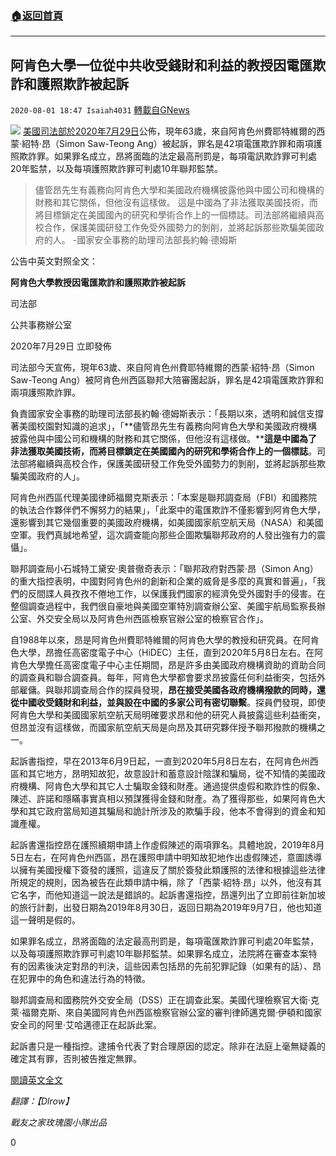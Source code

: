 ###  [:house:返回首頁](https://github.com/ourhimalayas/txt)
---

## 阿肯色大學一位從中共收受錢財和利益的教授因電匯欺詐和護照欺詐被起訴
`2020-08-01 18:47 Isaiah4031` [轉載自GNews](https://gnews.org/zh-hant/282370/)

![](https://s3.amazonaws.com/gnews-media-offload/wp-content/uploads/2020/08/01182640/DOJ_20200729_Simon_Ang_photo.jpeg)
[美國司法部於2020年7月29日](https://www.justice.gov/opa/pr/university-arkansas-professor-indicted-wire-fraud-and-passport-fraud)公佈，現年63歲，來自阿肯色州費耶特維爾的西蒙·紹特·昂（Simon Saw-Teong Ang）被起訴，罪名是42項電匯欺詐罪和兩項護照欺詐罪。如果罪名成立，昂將面臨的法定最高刑罰是，每項電訊欺詐罪可判處20年監禁，以及每項護照欺詐罪可判處10年聯邦監禁。


> 儘管昂先生有義務向阿肯色大學和美國政府機構披露他與中國公司和機構的財務和其它關係，但他沒有這樣做。 這是中國為了非法獲取美國技術，而將目標鎖定在美國國內的研究和學術合作上的一個標誌。司法部將繼續與高校合作，保護美國研發工作免受外國勢力的剝削，並將起訴那些欺騙美國政府的人。
> -國家安全事務的助理司法部長約翰·德姆斯


公告中英文對照全文：

**阿肯色大學教授因電匯欺詐和護照欺詐被起訴**

司法部

公共事務辦公室

2020年7月29日 立即發佈

司法部今天宣佈，現年63歲、來自阿肯色州費耶特維爾的西蒙·紹特·昂（Simon Saw-Teong Ang）被阿肯色州西區聯邦大陪審團起訴，罪名是42項電匯欺詐罪和兩項護照欺詐罪。

負責國家安全事務的助理司法部長約翰·德姆斯表示：「長期以來，透明和誠信支撐著美國校園對知識的追求」，「**儘管昂先生有義務向阿肯色大學和美國政府機構披露他與中國公司和機構的財務和其它關係，但他沒有這樣做。****這是中國為了非法獲取美國技術，而將目標鎖定在美國國內的研究和學術合作上的一個標誌**。司法部將繼續與高校合作，保護美國研發工作免受外國勢力的剝削，並將起訴那些欺騙美國政府的人」。

阿肯色州西區代理美國律師福爾克斯表示：「本案是聯邦調查局（FBI）和國務院的執法合作夥伴們不懈努力的結果」，「此案中的電匯欺詐不僅影響到阿肯色大學，還影響到其它幾個重要的美國政府機構，如美國國家航空航天局（NASA）和美國空軍。我們真誠地希望，這次調查能向那些企圖欺騙聯邦政府的人發出強有力的震懾」。

聯邦調查局小石城特工黛安·奧普徹奇表示：「聯邦政府對西蒙·昂（Simon Ang）的重大指控表明，中國對阿肯色州的創新和企業的威脅是多麼的真實和普遍」，「我們的反間諜人員孜孜不倦地工作，以保護我們國家的經濟免受外國對手的侵害。在整個調查過程中，我們很自豪地與美國空軍特別調查辦公室、美國宇航局監察長辦公室、外交安全局以及阿肯色州西區檢察官辦公室的檢察官合作」。

自1988年以來，昂是阿肯色州費耶特維爾的阿肯色大學的教授和研究員。在阿肯色大學，昂擔任高密度電子中心（HiDEC）主任，直到2020年5月8日左右。在阿肯色大學擔任高密度電子中心主任期間，昂是許多由美國政府機構資助的資助合同的調查員和聯合調查員。每年，阿肯色大學都會要求昂披露任何利益衝突，包括外部雇傭。與聯邦調查局合作的探員發現，**昂在接受美國各政府機構撥款的同時，還從中國收受錢財和利益，並與設在中國的多家公司有密切聯繫**。探員們發現，即使阿肯色大學和美國國家航空航天局明確要求昂和他的研究人員披露這些利益衝突，但昂並沒有這樣做，而國家航空航天局是向昂及其研究夥伴授予聯邦撥款的機構之一。

起訴書指控，早在2013年6月9日起，一直到2020年5月8日左右，在阿肯色州西區和其它地方，昂明知故犯，故意設計和蓄意設計陰謀和騙局，從不知情的美國政府機構、阿肯色大學和其它人士騙取金錢和財產。通過提供虛假和欺詐性的假象、陳述、許諾和隱瞞事實真相以預謀獲得金錢和財產。為了獲得那些，如果阿肯色大學和其它政府當局知道其騙局和詭計所涉及的欺騙手段，他本不會得到的資金和知識產權。

起訴書還指控昂在護照續期申請上作虛假陳述的兩項罪名。具體地說，2019年8月5日左右，在阿肯色州西區，昂在護照申請中明知故犯地作出虛假陳述，意圖誘導以擁有美國授權下簽發的護照，這違反了關於簽發此類護照的法律和根據這些法律所規定的規則，因為被告在此類申請中稱，除了「西蒙·紹特·昂」以外，他沒有其它名字，而他知道這一說法是錯誤的。起訴書還指控，昂還列出了立即前往新加坡的旅行計劃，出發日期為2019年8月30日，返回日期為2019年9月7日，他也知道這一聲明是假的。

如果罪名成立，昂將面臨的法定最高刑罰是，每項電匯欺詐罪可判處20年監禁，以及每項護照欺詐罪可判處10年聯邦監禁。如果罪名成立，法院將在審查本案特有的因素後決定對昂的判決，這些因素包括昂的先前犯罪記錄（如果有的話）、昂在犯罪中的角色和違法行為的特徵。

聯邦調查局和國務院外交安全局（DSS）正在調查此案。美國代理檢察官大衛·克萊·福爾克斯、來自美國阿肯色州西區檢察官辦公室的審判律師邁克爾·伊頓和國家安全司的阿里·艾哈邁德正在起訴此案。

起訴書只是一種指控。逮捕令代表了對合理原因的認定。除非在法庭上毫無疑義的確定其有罪，否則被告推定無罪。

[閱讀英文全文](https://www.justice.gov/opa/pr/university-arkansas-professor-indicted-wire-fraud-and-passport-fraud)

*翻譯：【Dlrow】*

*戰友之家玫瑰園小隊出品*

0
